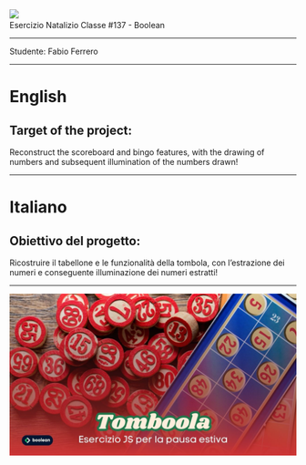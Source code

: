 <img src="https://lwfiles.mycourse.app/6368e5089f20781a7e4f1805-public/2c162927114072f9ebbf04043a593fb9.png" width="200">
<br>
Esercizio Natalizio Classe #137 - Boolean

---

Studente: Fabio Ferrero

---
# English

## Target of the project:
Reconstruct the scoreboard and bingo features, with the drawing of numbers and subsequent illumination of the numbers drawn! 

---
# Italiano

## Obiettivo del progetto:
Ricostruire il tabellone e le funzionalità della tombola, con l’estrazione dei numeri e conseguente illuminazione dei numeri estratti! 

---

<img src="./cover.jpg">